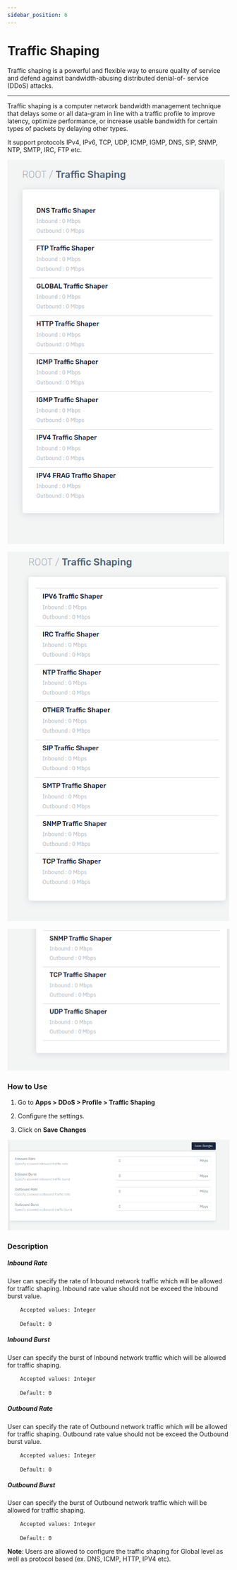 ```yaml
---
sidebar_position: 6
---
```


# Traffic Shaping

Traffic shaping is a powerful and flexible way to ensure quality of service and defend against bandwidth-abusing distributed denial-of- service (DDoS) attacks.

---

Traffic shaping is a computer network bandwidth management technique that delays some or all data-gram in line with a traffic profile to improve latency, optimize performance, or increase usable bandwidth for certain types of packets by delaying other types.

It support protocols IPv4, IPv6, TCP, UDP, ICMP, IGMP, DNS, SIP, SNMP, NTP, SMTP, IRC, FTP etc.

![traffic_shaping](/img/ddos/v7/docs/traffic1.png)

![traffic_shaping](/img/ddos/v7/docs/traffic2.png)

![traffic_shaping](/img/ddos/v7/docs/traffic3.png)

### How to Use

1. Go to **Apps > DDoS > Profile > Traffic Shaping**

2. Configure the settings.

3. Click on **Save Changes**

![traffic_shaping](/img/ddos/v7/docs/traffic4.png)


### Description

##### **Inbound Rate**

User can specify the rate of Inbound network traffic which will be allowed for traffic shaping. Inbound rate value should not be exceed the Inbound burst value.

```
    Accepted values: Integer

    Default: 0 
```


##### **Inbound Burst**

User can specify the burst of Inbound network traffic which will be allowed for traffic shaping. 

```
    Accepted values: Integer

    Default: 0 
```


##### **Outbound Rate**

User can specify the rate of Outbound network traffic which will be allowed for traffic shaping. Outbound rate value should not be exceed the Outbound burst value.

```
    Accepted values: Integer

    Default: 0 
```


##### **Outbound Burst**

User can specify the burst of Outbound network traffic which will be allowed for traffic shaping.

```
    Accepted values: Integer

    Default: 0 
```


**Note**: Users are allowed to configure the traffic shaping for Global level as well as protocol based (ex. DNS, ICMP, HTTP, IPV4 etc).
